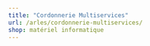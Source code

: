 ```yaml
---
title: "Cordonnerie Multiservices"
url: /arles/cordonnerie-multiservices/
shop: matériel informatique
---
```

